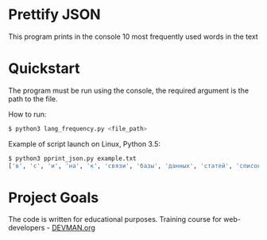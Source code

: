 # Prettify JSON

This program prints in the console 10 most frequently used words in the text

# Quickstart

The program must be run using the console, the required argument is the path to the file.

How to run:
```bash
$ python3 lang_frequency.py <file_path>
```
Example of script launch on Linux, Python 3.5:
```bash
$ python3 pprint_json.py example.txt
['в', 'с', 'и', 'на', 'к', 'связи', 'базы', 'данных', 'статей', 'список']

```

# Project Goals

The code is written for educational purposes. Training course for web-developers - [DEVMAN.org](https://devman.org)
